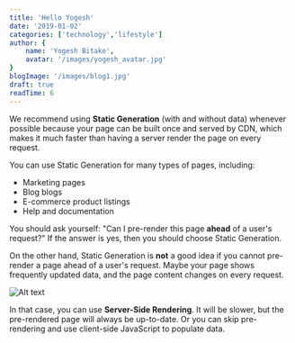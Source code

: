 ```yaml
---
title: 'Hello Yogesh'
date: '2019-01-02'
categories: ['technology','lifestyle']
author: {
    name: 'Yogesh Bitake',
    avatar: '/images/yogesh_avatar.jpg'
}
blogImage: '/images/blog1.jpg'
draft: true
readTime: 6
---
```


We recommend using **Static Generation** (with and without data) whenever possible because your page can be built once and served by CDN, which makes it much faster than having a server render the page on every request.

You can use Static Generation for many types of pages, including:

- Marketing pages
- Blog blogs
- E-commerce product listings
- Help and documentation

You should ask yourself: "Can I pre-render this page **ahead** of a user's request?" If the answer is yes, then you should choose Static Generation.

On the other hand, Static Generation is **not** a good idea if you cannot pre-render a page ahead of a user's request. Maybe your page shows frequently updated data, and the page content changes on every request.

![Alt text](/images/blog2.jpg "Text to show on mouseover")

In that case, you can use **Server-Side Rendering**. It will be slower, but the pre-rendered page will always be up-to-date. Or you can skip pre-rendering and use client-side JavaScript to populate data.
